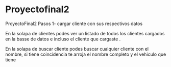 # Proyectofinal2
ProyectoFinal2
Pasos 1- cargar cliente con sus respectivos datos

En la solapa de clientes podes ver un listado de todos los clientes cargados en la basse de datos e incluso el cliente que cargaste .

En la solapa de buscar cliente podes buscar cualquier cliente con el nombre, si tiene coincidencia te arroja el nombre completo y el vehiculo que tiene
